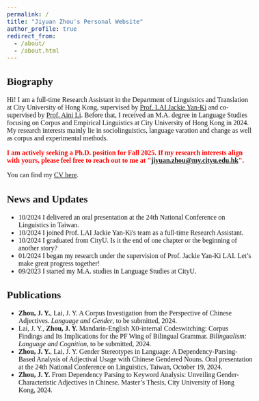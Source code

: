 ```yaml
---
permalink: /
title: "Jiyuan Zhou's Personal Website"
author_profile: true
redirect_from: 
  - /about/
  - /about.html
---
```


<style>
  body {
    font-family: Georgia, serif;
    font-size: 16px;
  }
</style>

## Biography
Hi! I am a full-time Research Assistant in the Department of Linguistics and Translation at City University of Hong Kong, supervised by [Prof. LAI Jackie Yan-Ki](https://sites.google.com/view/jyklai) and co-supervised by [Prof. Aini Li](https://ainili-linguist.github.io/index.html). Before that, I received an M.A. degree in Language Studies focusing on Corpus and Empirical Linguistics at City University of Hong Kong in 2024. My research interests mainly lie in sociolinguistics, language varation and change as well as corpus and experimental methods.

<span style="color:red;">**I am actively seeking a Ph.D. position for Fall 2025. If my research interests align with yours, please feel free to reach out to me at "jiyuan.zhou@my.cityu.edu.hk".**</span>

You can find my [CV here](https://jiyuan-zhou.github.io/cv/).

## News and Updates
- 10/2024 I delivered an oral presentation at the 24th National Conference on Linguistics in Taiwan.
- 10/2024 I joined Prof. LAI Jackie Yan-Ki's team as a full-time Research Assistant.
- 10/2024 I graduated from CityU. Is it the end of one chapter or the beginning of another story?
- 01/2024 I began my research under the supervision of Prof. Jackie Yan-Ki LAI. Let’s make great progress together!
- 09/2023 I started my M.A. studies in Language Studies at CityU.

## Publications
-	**Zhou, J. Y.**, Lai, J. Y. A Corpus Investigation from the Perspective of Chinese Adjectives. *Language and Gender*, to be submitted, 2024.
-	Lai, J. Y., **Zhou, J. Y.** Mandarin-English X0-internal Codeswitching: Corpus Findings and Its Implications for the PF Wing of Bilingual Grammar. *Bilingualism: Language and Cognition*, to be submitted, 2024.
-	**Zhou, J. Y.**, Lai, J. Y. Gender Stereotypes in Language: A Dependency-Parsing-Based Analysis of Adjectival Usage with Chinese Gendered Nouns. Oral presentation at the 24th National Conference on Linguistics, Taiwan, October 19, 2024.
-	**Zhou, J. Y.** From Dependency Parsing to Keyword Analysis: Unveiling Gender-Characteristic Adjectives in Chinese. Master’s Thesis, City University of Hong Kong, 2024.
